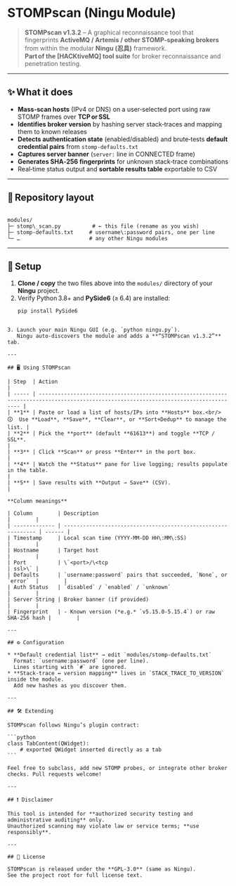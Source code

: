 # STOMPscan (Ningu Module) 

> **STOMPscan v1.3.2** – A graphical reconnaissance tool that fingerprints **ActiveMQ / Artemis / other STOMP‑speaking brokers** from within the modular **Ningu (忍具)** framework.  
> **Part of the [HACKtiveMQ] tool suite** for broker reconnaissance and penetration testing.

---

## ✨ What it does
* **Mass‑scan hosts** (IPv4 or DNS) on a user‑selected port using raw STOMP frames over **TCP or SSL**  
* **Identifies broker version** by hashing server stack‑traces and mapping them to known releases  
* **Detects authentication state** (enabled/disabled) and brute‑tests **default credential pairs** from `stomp-defaults.txt`  
* **Captures server banner** (`server:` line in CONNECTED frame)  
* **Generates SHA‑256 fingerprints** for unknown stack‑trace combinations  
* Real‑time status output and **sortable results table** exportable to CSV

---

## 📂 Repository layout
```

modules/
├─ stomp\_scan.py          # ← this file (rename as you wish)
├─ stomp-defaults.txt     # username\:password pairs, one per line
└─ …                      # any other Ningu modules

````

---

## 🚀 Setup

1. **Clone / copy** the two files above into the `modules/` directory of your **Ningu** project.  
2. Verify Python 3.8+ and **PySide6** (≥ 6.4) are installed:
   ```bash
   pip install PySide6
````

3. Launch your main Ningu GUI (e.g. `python ningu.py`).
   Ningu auto‑discovers the module and adds a **“STOMPscan v1.3.2”** tab.

---

## 🖥️ Using STOMPscan

| Step  | Action                                                                                                                                 |
| ----- | -------------------------------------------------------------------------------------------------------------------------------------- |
| **1** | Paste or load a list of hosts/IPs into **Hosts** box.<br/>🛈  Use **Load**, **Save**, **Clear**, or **Sort+Dedup** to manage the list. |
| **2** | Pick the **port** (default **61613**) and toggle **TCP / SSL**.                                                                        |
| **3** | Click **Scan** or press **Enter** in the port box.                                                                                     |
| **4** | Watch the **Status** pane for live logging; results populate in the table.                                                             |
| **5** | Save results with **Output → Save** (CSV).                                                                                             |

**Column meanings**

| Column        | Description                                                   |        |
| ------------- | ------------------------------------------------------------- | ------ |
| Timestamp     | Local scan time (YYYY‑MM‑DD HH\:MM\:SS)                       |        |
| Hostname      | Target host                                                   |        |
| Port          | \`<port>/\<tcp                                                | ssl>\` |
| Defaults      | `username:password` pairs that succeeded, `None`, or `error`  |        |
| Auth Status   | `disabled` / `enabled` / `unknown`                            |        |
| Server String | Broker banner (if provided)                                   |        |
| Fingerprint   | ‑ Known version (*e.g.* `v5.15.0-5.15.4`) or raw SHA‑256 hash |        |

---

## ⚙️ Configuration

* **Default credential list** → edit `modules/stomp-defaults.txt`
  Format: `username:password` (one per line).
  Lines starting with `#` are ignored.
* **Stack‑trace ↔ version mapping** lives in `STACK_TRACE_TO_VERSION` inside the module.
  Add new hashes as you discover them.

---

## 🛠️ Extending

STOMPscan follows Ningu’s plugin contract:

```python
class TabContent(QWidget):
    # exported QWidget inserted directly as a tab
```

Feel free to subclass, add new STOMP probes, or integrate other broker checks. Pull requests welcome!

---

## ❗ Disclaimer

This tool is intended for **authorized security testing and administrative auditing** only.
Unauthorized scanning may violate law or service terms; **use responsibly**.

---

## 📜 License

STOMPscan is released under the **GPL‑3.0** (same as Ningu).
See the project root for full license text.

